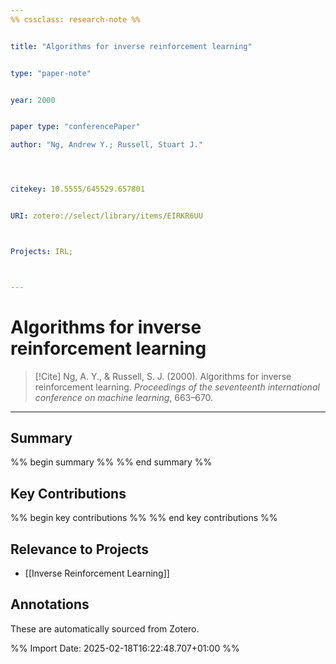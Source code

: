 ```yaml
---
%% cssclass: research-note %%


title: "Algorithms for inverse reinforcement learning"


type: "paper-note"


year: 2000


paper type: "conferencePaper"

author: "Ng, Andrew Y.; Russell, Stuart J."




citekey: 10.5555/645529.657801


URI: zotero://select/library/items/EIRKR6UU



Projects: IRL; 



---
```

# Algorithms for inverse reinforcement learning

> [!Cite]
> Ng, A. Y., & Russell, S. J. (2000). Algorithms for inverse reinforcement learning. _Proceedings of the seventeenth international conference on machine learning_, 663–670.

---
## Summary
%% begin summary %%
%% end summary %%

## Key Contributions
%% begin key contributions %%
%% end key contributions %%

## Relevance to Projects
- [[Inverse Reinforcement Learning]]  


## Annotations
These are automatically sourced from Zotero.

%% Import Date: 2025-02-18T16:22:48.707+01:00 %%
